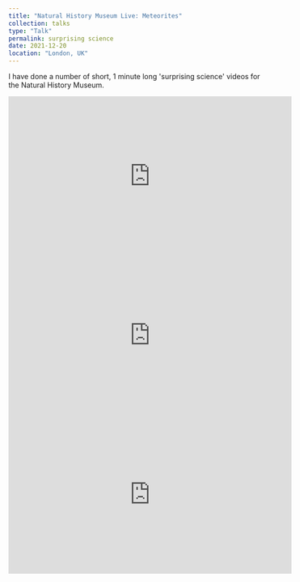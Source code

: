 ```yaml
---
title: "Natural History Museum Live: Meteorites"
collection: talks
type: "Talk"
permalink: surprising science
date: 2021-12-20
location: "London, UK"
---
```

I have done a number of short, 1 minute long 'surprising science' videos for the Natural History Museum. 

<div markdown="0">
	<iframe width="560" height="315" src="https://www.youtube.com/embed/yGEJKYKkRfs" title="YouTube video player" frameborder="0" allow="accelerometer; autoplay; clipboard-write; encrypted-media; gyroscope; picture-in-picture; web-share" allowfullscreen></iframe>
</div>

<div markdown="0">
	<iframe width="560" height="315" src="https://www.youtube.com/embed/98JgpwLPD-Q" title="YouTube video player" frameborder="0" allow="accelerometer; autoplay; clipboard-write; encrypted-media; gyroscope; picture-in-picture; web-share" allowfullscreen></iframe>
</div>

<div markdown="0">
	<iframe width="560" height="315" src="https://www.youtube.com/embed/sQkpKzFGOMg" title="YouTube video player" frameborder="0" allow="accelerometer; autoplay; clipboard-write; encrypted-media; gyroscope; picture-in-picture; web-share" allowfullscreen></iframe>
</div>
